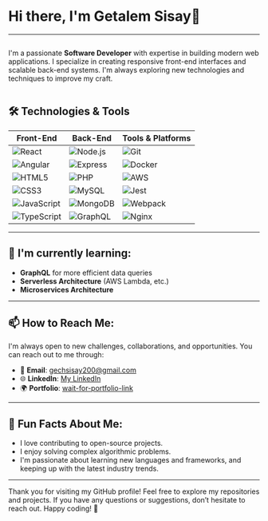 
# Hi there, I'm Getalem Sisay👋

---
<div style="display: flex; align-items: left;">
 
  <div>
    <p>
      I'm a passionate <strong>Software Developer</strong> with expertise in building modern web applications. I specialize in creating responsive front-end interfaces and scalable back-end systems. I'm always exploring new technologies and techniques to improve my craft.
    </p>
  </div>
</div>


## 🛠️ Technologies & Tools

| **Front-End**  | **Back-End**  | **Tools & Platforms**  |
|----------------|---------------|------------------------|
| ![React](https://img.shields.io/badge/-React-black?style=flat&logo=react&logoColor=61DAFB)  | ![Node.js](https://img.shields.io/badge/-Node.js-green?style=flat&logo=node.js&logoColor=white)  | ![Git](https://img.shields.io/badge/-Git-F05032?style=flat&logo=git&logoColor=white)  |
| ![Angular](https://img.shields.io/badge/-Angular-darkred?style=flat&logo=angular&logoColor=white)  | ![Express](https://img.shields.io/badge/-Express-black?style=flat&logo=express&logoColor=white)  | ![Docker](https://img.shields.io/badge/-Docker-2496ED?style=flat&logo=docker&logoColor=white)  |
| ![HTML5](https://img.shields.io/badge/-HTML5-orange?style=flat&logo=html5&logoColor=white)  | ![PHP](https://img.shields.io/badge/-PHP-777BB4?style=flat&logo=php&logoColor=white)  | ![AWS](https://img.shields.io/badge/-AWS-232F3E?style=flat&logo=amazonaws&logoColor=white)  |
| ![CSS3](https://img.shields.io/badge/-CSS3-blue?style=flat&logo=css3&logoColor=white)  | ![MySQL](https://img.shields.io/badge/-MySQL-blue?style=flat&logo=mysql&logoColor=white)  | ![Jest](https://img.shields.io/badge/-Jest-C21325?style=flat&logo=jest&logoColor=white)  |
| ![JavaScript](https://img.shields.io/badge/-JavaScript-yellow?style=flat&logo=javascript&logoColor=white)  | ![MongoDB](https://img.shields.io/badge/-MongoDB-green?style=flat&logo=mongodb&logoColor=white)  | ![Webpack](https://img.shields.io/badge/-Webpack-8DD6F9?style=flat&logo=webpack&logoColor=white)  |
| ![TypeScript](https://img.shields.io/badge/-TypeScript-blue?style=flat&logo=typescript&logoColor=white)  | ![GraphQL](https://img.shields.io/badge/-GraphQL-e10098?style=flat&logo=graphql&logoColor=white)  | ![Nginx](https://img.shields.io/badge/-Nginx-009639?style=flat&logo=nginx&logoColor=white)  |


---

## 🌱 I'm currently learning:
- **GraphQL** for more efficient data queries
- **Serverless Architecture** (AWS Lambda, etc.)
- **Microservices Architecture**

---

## 📫 How to Reach Me:

I'm always open to new challenges, collaborations, and opportunities. You can reach out to me through:

- 📧 **Email**: [gechsisay200@gmail.com](mailto:your.email@example.com)
- 🌐 **LinkedIn**: [My LinkedIn](https://www.linkedin.com/in/getalem-sisay-9a40a8291)
- 🌍 **Portfolio**: [wait-for-portfolio-link](https://gech-portfolio.vercel.app)

---

## 🎯 Fun Facts About Me:
- I love contributing to open-source projects.
-  I enjoy solving complex algorithmic problems.
- I'm passionate about learning new languages and frameworks, and keeping up with the latest industry trends.

---

Thank you for visiting my GitHub profile! Feel free to explore my repositories and projects. If you have any questions or suggestions, don’t hesitate to reach out. Happy coding! 🚀




